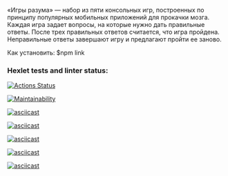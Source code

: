 «Игры разума» — набор из пяти консольных игр, построенных по принципу популярных мобильных приложений для прокачки мозга. Каждая игра задает вопросы, на которые нужно дать правильные ответы. После трех правильных ответов считается, что игра пройдена. Неправильные ответы завершают игру и предлагают пройти ее заново.

Как установить:
$npm link 



### Hexlet tests and linter status:
[![Actions Status](https://github.com/Rogozhnikova/frontend-project-44/actions/workflows/hexlet-check.yml/badge.svg)](https://github.com/Rogozhnikova/frontend-project-44/actions)

[![Maintainability](https://api.codeclimate.com/v1/badges/77ce27307299babd0740/maintainability)](https://codeclimate.com/github/Rogozhnikova/frontend-project-44/maintainability)

[![asciicast](https://asciinema.org/a/mN8pFw2o2ezvUYdT2anV8iBrL.svg)](https://asciinema.org/a/mN8pFw2o2ezvUYdT2anV8iBrL)

[![asciicast](https://asciinema.org/a/kMFNSQlgDtAAxehB5gH3Mzf2g.svg)](https://asciinema.org/a/kMFNSQlgDtAAxehB5gH3Mzf2g)

[![asciicast](https://asciinema.org/a/k8Ro9y8WgYwZB85m6bHC4w8Wj.svg)](https://asciinema.org/a/k8Ro9y8WgYwZB85m6bHC4w8Wj)

[![asciicast](https://asciinema.org/a/iYRWFu0MeD07GzA0C5NZ5LW1t.svg)](https://asciinema.org/a/iYRWFu0MeD07GzA0C5NZ5LW1t)

[![asciicast](https://asciinema.org/a/H7Kq4nkeo4Z22Ask2GKbsfYJS.svg)](https://asciinema.org/a/H7Kq4nkeo4Z22Ask2GKbsfYJS)
